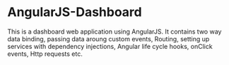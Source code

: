 # AngularJS-Dashboard
This is a dashboard web application using AngularJS.
It contains two way data binding, passing data aroung custom events, Routing, setting up services with dependency injections, Angular life cycle hooks, onClick events, Http requests etc.
